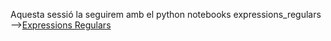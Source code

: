 Aquesta sessió la seguirem amb el python notebooks expressions_regulars  -->[Expressions Regulars](ExpresionsRegulars.ipynb "ExpresionsRegulars.ipynb")